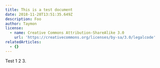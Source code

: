 ```yaml
---
title: This is a test document
date: 2018-11-28T13:51:35.649Z
description: Foo
author: Taymon
license:
  - name: Creative Commons Attribution-ShareAlike 3.0
    url: 'https://creativecommons.org/licenses/by-sa/3.0/legalcode'
relatedArticles:
  - {}
---
```

Test 1 2 3.
